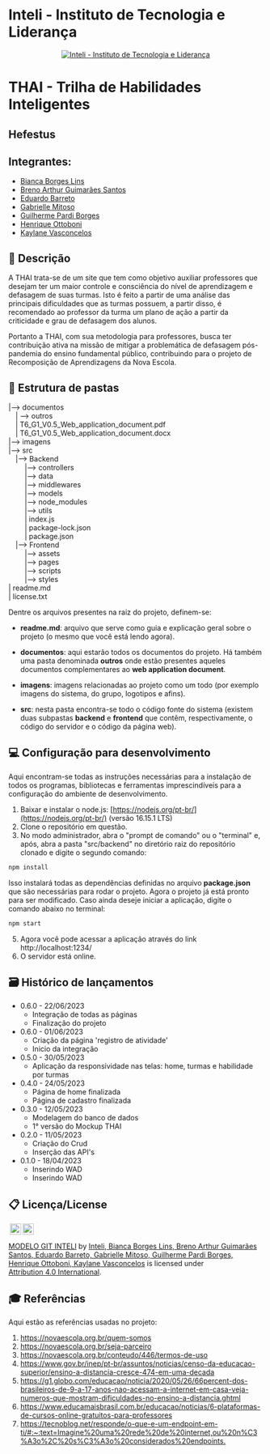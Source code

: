 # Inteli - Instituto de Tecnologia e Liderança 

<p align="center">
<a href= "https://www.inteli.edu.br/"><img src="https://www.inteli.edu.br/wp-content/uploads/2021/08/20172028/marca_1-2.png" alt="Inteli - Instituto de Tecnologia e Liderança" border="0"></a>
</p>

# THAI - Trilha de Habilidades Inteligentes

## Hefestus

## Integrantes: 
- <a href="https://www.linkedin.com/in/bianca-borges-969586206/">Bianca Borges Lins</a>
- <a href="https://www.linkedin.com/in/breno-santos-0843131b8/">Breno Arthur Guimarães Santos</a>
- <a href="https://www.linkedin.com/in/eduardosbarreto/">Eduardo Barreto</a> 
- <a href="https://www.linkedin.com/in/gabrielle-mitoso-6253a219b/">Gabrielle Mitoso</a> 
- <a href="https://www.linkedin.com/in/guilherme-pardi-87b815264/">Guilherme Pardi Borges</a>
- <a href="https://www.linkedin.com/in/henrique-ottoboni-magalh%C3%A3es-77b950264">Henrique Ottoboni</a> 
- <a href="https://www.linkedin.com/in/kaylanevasconcelos/">Kaylane Vasconcelos</a>

## 📝 Descrição

A THAI trata-se de um site que tem como objetivo auxiliar professores que desejam ter um maior controle e consciência do nível de aprendizagem e defasagem de suas turmas. Isto é feito a partir de uma análise das principais dificuldades que as turmas possuem, a partir disso, é recomendado ao professor da turma um plano de ação a partir da criticidade e grau de defasagem dos alunos.

Portanto a THAI, com sua metodologia para professores, busca ter contribuição ativa na missão de mitigar a problemática de defasagem pós-pandemia do ensino fundamental público, contribuindo para o projeto de Recomposição de Aprendizagens da Nova Escola.


## 📁 Estrutura de pastas

|--> documentos<br>
  &emsp;| --> outros <br>
  &emsp;| T6_G1_V0.5_Web_application_document.pdf<br>
  &emsp;| T6_G1_V0.5_Web_application_document.docx<br>
|--> imagens<br>
|--> src<br>
  &emsp;|--> Backend<br>
    &emsp; &emsp;|--> controllers<br>
    &emsp; &emsp;|--> data<br>
    &emsp; &emsp;|--> middlewares<br>
    &emsp; &emsp;|--> models<br>
    &emsp; &emsp;|--> node_modules<br>
    &emsp; &emsp;|--> utils<br>
    &emsp; &emsp;| index.js<br>
    &emsp; &emsp;| package-lock.json<br>
    &emsp; &emsp;| package.json<br>
  &emsp;|--> Frontend<br>
    &emsp; &emsp;|--> assets<br>
    &emsp; &emsp;|--> pages<br>
    &emsp; &emsp;|--> scripts<br>
    &emsp; &emsp;|--> styles<br>
| readme.md<br>
| license.txt

Dentre os arquivos presentes na raiz do projeto, definem-se:

- <b>readme.md</b>: arquivo que serve como guia e explicação geral sobre o projeto (o mesmo que você está lendo agora).

- <b>documentos</b>: aqui estarão todos os documentos do projeto. Há também uma pasta denominada <b>outros</b> onde estão presentes aqueles documentos complementares ao <b>web application document</b>.

- <b>imagens</b>: imagens relacionadas ao projeto como um todo (por exemplo imagens do sistema, do grupo, logotipos e afins).

- <b>src</b>: nesta pasta encontra-se todo o código fonte do sistema (existem duas subpastas <b>backend</b> e <b>frontend</b> que contêm, respectivamente, o código do servidor e o código da página web).

## 💻 Configuração para desenvolvimento

Aqui encontram-se todas as instruções necessárias para a instalação de todos os programas, bibliotecas e ferramentas imprescindíveis para a configuração do ambiente de desenvolvimento.

1.  Baixar e instalar o node.js:  [https://nodejs.org/pt-br/](https://nodejs.org/pt-br/) (versão 16.15.1 LTS)
2. Clone o repositório em questão.
3.  No modo administrador, abra o "prompt de comando" ou o "terminal" e, após,  abra a pasta "src/backend" no diretório raiz do repositório clonado e digite o segundo comando:

```sh
npm install
```

Isso instalará todas as dependências definidas no arquivo <b>package.json</b> que são necessárias para rodar o projeto. Agora o projeto já está pronto para ser modificado. Caso ainda deseje iniciar a aplicação, digite o comando abaixo no terminal:

```sh
npm start
```
5. Agora você pode acessar a aplicação através do link http://localhost:1234/
6. O servidor está online.


## 🗃 Histórico de lançamentos

* 0.6.0 - 22/06/2023
    * Integração de todas as páginas
    * Finalização do projeto
* 0.6.0 - 01/06/2023
    * Criação da página 'registro de atividade'
    * Inicio da integração
* 0.5.0 - 30/05/2023
    * Aplicação da responsividade nas telas: home, turmas e habilidade por turmas
* 0.4.0 - 24/05/2023
    * Página de home finalizada
    * Página de cadastro finalizada
* 0.3.0 - 12/05/2023
    * Modelagem do banco de dados
    * 1° versão do Mockup THAI
* 0.2.0 - 11/05/2023
    * Criação do Crud
    * Inserção das API's
* 0.1.0 - 18/04/2023
    * Inserindo WAD
    * Inserindo WAD

## 📋 Licença/License

<img style="height:22px!important;margin-left:3px;vertical-align:text-bottom;" src="https://mirrors.creativecommons.org/presskit/icons/cc.svg?ref=chooser-v1"><img style="height:22px!important;margin-left:3px;vertical-align:text-bottom;" src="https://mirrors.creativecommons.org/presskit/icons/by.svg?ref=chooser-v1"><p xmlns:cc="http://creativecommons.org/ns#" xmlns:dct="http://purl.org/dc/terms/"><a property="dct:title" rel="cc:attributionURL" href="https://github.com/Spidus/Teste_Final_1">MODELO GIT INTELI</a> by <a rel="cc:attributionURL dct:creator" property="cc:attributionName" href="https://www.yggbrasil.com.br/vr">Inteli, Bianca Borges Lins, Breno Arthur Guimarães Santos, Eduardo Barreto, Gabrielle Mitoso, Guilherme Pardi Borges, Henrique Ottoboni, Kaylane Vasconcelos</a> is licensed under <a href="http://creativecommons.org/licenses/by/4.0/?ref=chooser-v1" target="_blank" rel="license noopener noreferrer" style="display:inline-block;">Attribution 4.0 International</a>.</p>

## 🎓 Referências

Aqui estão as referências usadas no projeto:

1. <https://novaescola.org.br/quem-somos>
2. <https://novaescola.org.br/seja-parceiro>
3. <https://novaescola.org.br/conteudo/446/termos-de-uso>
4. <https://www.gov.br/inep/pt-br/assuntos/noticias/censo-da-educacao-superior/ensino-a-distancia-cresce-474-em-uma-decada>
5. <https://g1.globo.com/educacao/noticia/2020/05/26/66percent-dos-brasileiros-de-9-a-17-anos-nao-acessam-a-internet-em-casa-veja-numeros-que-mostram-dificuldades-no-ensino-a-distancia.ghtml>
6. <https://www.educamaisbrasil.com.br/educacao/noticias/6-plataformas-de-cursos-online-gratuitos-para-professores>
7. <https://tecnoblog.net/responde/o-que-e-um-endpoint-em-ti/#:~:text=Imagine%20uma%20rede%20de%20internet,ou%20n%C3%A3o%2C%20s%C3%A3o%20considerados%20endpoints.>
